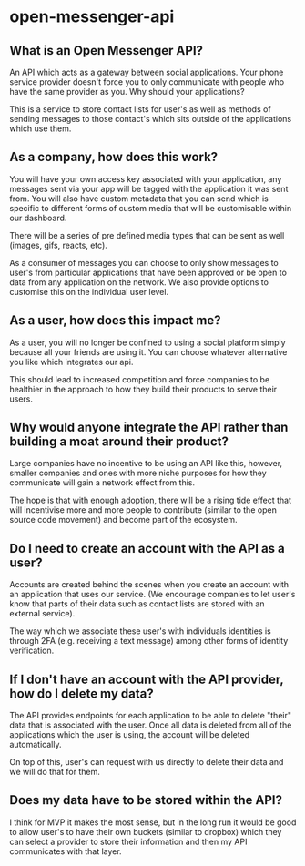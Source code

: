 # open-messenger-api

## What is an Open Messenger API?
An API which acts as a gateway between social applications. Your phone service provider doesn't force you to only communicate with people who have the same provider as you. Why should your applications?

This is a service to store contact lists for user's as well as methods of sending messages to those contact's which sits outside of the applications which use them.

## As a company, how does this work?
You will have your own access key associated with your application, any messages sent via your app will be tagged with the application it was sent from. You will also have custom metadata that you can send which is specific to different forms of custom media that will be customisable within our dashboard.

There will be a series of pre defined media types that can be sent as well (images, gifs, reacts, etc).

As a consumer of messages you can choose to only show messages to user's from particular applications that have been approved or be open to data from any application on the network. We also provide options to customise this on the individual user level.

## As a user, how does this impact me?
As a user, you will no longer be confined to using a social platform simply because all your friends are using it. You can choose whatever alternative you like which integrates our api.

This should lead to increased competition and force companies to be healthier in the approach to how they build their products to serve their users.

## Why would anyone integrate the API rather than building a moat around their product?
Large companies have no incentive to be using an API like this, however, smaller companies and ones with more niche purposes for how they communicate will gain a network effect from this.

The hope is that with enough adoption, there will be a rising tide effect that will incentivise more and more people to contribute (similar to the open source code movement) and become part of the ecosystem.

## Do I need to create an account with the API as a user?
Accounts are created behind the scenes when you create an account with an application that uses our service. (We encourage companies to let user's know that parts of their data such as contact lists are stored with an external service).

The way which we associate these user's with individuals identities is through 2FA (e.g. receiving a text message) among other forms of identity verification.

## If I don't have an account with the API provider, how do I delete my data?
The API provides endpoints for each application to be able to delete "their" data that is associated with the user. Once all data is deleted from all of the applications which the user is using, the account will be deleted automatically.

On top of this, user's can request with us directly to delete their data and we will do that for them.

## Does my data have to be stored within the API?
I think for MVP it makes the most sense, but in the long run it would be good to allow user's to have their own buckets (similar to dropbox) which they can select a provider to store their information and then my API communicates with that layer.
